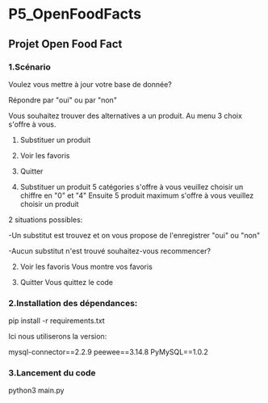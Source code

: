 # P5_OpenFoodFacts

## Projet Open Food Fact

### 1.Scénario

Voulez vous mettre à jour votre base de donnée? 

Répondre par "oui" ou par "non"

Vous souhaitez trouver des alternatives a un produit.
Au menu 3 choix s'offre à vous.

1) Substituer un produit
2) Voir les favoris
3) Quitter

1) Substituer un produit
5 catégories s'offre à vous veuillez choisir un chiffre en "0" et "4"
Ensuite 5 produit maximum s'offre à vous veuillez choisir un produit

2 situations possibles:

-Un substitut est trouvez et on vous propose de l'enregistrer "oui" ou "non"

-Aucun substitut n'est trouvé souhaitez-vous recommencer?

2) Voir les favoris
Vous montre vos favoris

3) Quitter
Vous quittez le code

### 2.Installation des dépendances:

pip install -r requirements.txt

Ici nous utiliserons la version: 

mysql-connector==2.2.9
peewee==3.14.8
PyMySQL==1.0.2

### 3.Lancement du code

python3 main.py
